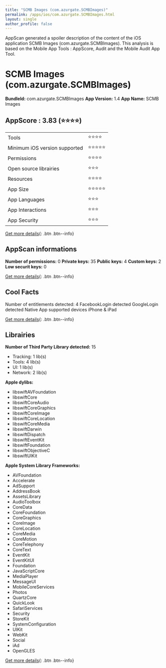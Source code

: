 ```yaml
---
title: "SCMB Images (com.azurgate.SCMBImages)"
permalink: /apps/ios/com.azurgate.SCMBImages.html
layout: single
author_profile: false
---
```

AppScan generated a spoiler description of the content of the iOS application SCMB Images (com.azurgate.SCMBImages). This analysis is based on the Mobile App Tools : AppScore, Audit and the Mobile Audit App Tool.

# SCMB Images (com.azurgate.SCMBImages)

**BundleId:** com.azurgate.SCMBImages
**App Version:** 1.4
**App Name:** SCMB Images


## AppScore : 3.83 (⭐️⭐️⭐️⭐️) 

<table>
<tr><td> Tools </td><td> ⭐️⭐️⭐️⭐️ </td></tr>
<tr><td> Minimum iOS version supported </td><td> ⭐️⭐️⭐️⭐️⭐️ </td></tr>
<tr><td> Permissions </td><td> ⭐️⭐️⭐️⭐️ </td></tr>
<tr><td> Open source librairies </td><td> ⭐️⭐️⭐️ </td></tr>
<tr><td> Resources </td><td> ⭐️⭐️⭐️⭐️ </td></tr>
<tr><td> App Size </td><td> ⭐️⭐️⭐️⭐️⭐️ </td></tr>
<tr><td> App Languages </td><td> ⭐️⭐️⭐️ </td></tr>
<tr><td> App Interactions </td><td> ⭐️⭐️⭐️ </td></tr>
<tr><td> App Security </td><td> ⭐️⭐️⭐️ </td></tr>
</table>

[Get more details](/pricing.html){: .btn .btn--info}  
  
## AppScan informations 

**Number of permissions:** 0
**Private keys:** 35
**Public keys:** 4
**Custom keys:** 2
**Low securit keys:** 0
  
[Get more details](/pricing.html){: .btn .btn--info}

## Cool Facts

Number of entitlements detected: 4
FacebookLogin detected
GoogleLogin detected
Native App
supported devices iPhone & iPad
  
[Get more details](/pricing.html){: .btn .btn--info}

## Librairies 
**Number of Third Party Library detected:** 15
- Tracking: 1 lib(s)
- Tools: 4 lib(s)
- UI: 1 lib(s)
- Network: 2 lib(s)

**Apple dylibs:**
- libswiftAVFoundation
- libswiftCore
- libswiftCoreAudio
- libswiftCoreGraphics
- libswiftCoreImage
- libswiftCoreLocation
- libswiftCoreMedia
- libswiftDarwin
- libswiftDispatch
- libswiftEventKit
- libswiftFoundation
- libswiftObjectiveC
- libswiftUIKit


**Apple System Library Frameworks:**
- AVFoundation
- Accelerate
- AdSupport
- AddressBook
- AssetsLibrary
- AudioToolbox
- CoreData
- CoreFoundation
- CoreGraphics
- CoreImage
- CoreLocation
- CoreMedia
- CoreMotion
- CoreTelephony
- CoreText
- EventKit
- EventKitUI
- Foundation
- JavaScriptCore
- MediaPlayer
- MessageUI
- MobileCoreServices
- Photos
- QuartzCore
- QuickLook
- SafariServices
- Security
- StoreKit
- SystemConfiguration
- UIKit
- WebKit
- Social
- iAd
- OpenGLES


  
[Get more details](/pricing.html){: .btn .btn--info}

